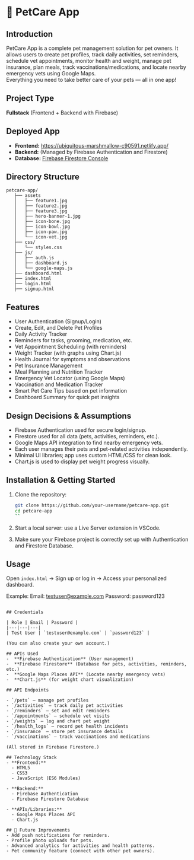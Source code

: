 
# 🐾 PetCare App

## Introduction
PetCare App is a complete pet management solution for pet owners. It allows users to create pet profiles, track daily activities, set reminders, schedule vet appointments, monitor health and weight, manage pet insurance, plan meals, track vaccinations/medications, and locate nearby emergency vets using Google Maps.  
Everything you need to take better care of your pets — all in one app!

## Project Type
**Fullstack** (Frontend + Backend with Firebase)

## Deployed App
- **Frontend:**  https://ubiquitous-marshmallow-c90591.netlify.app/
- **Backend:** (Managed by Firebase Authentication and Firestore)
- **Database:** [Firebase Firestore Console](https://console.firebase.google.com/u/1/project/petapp-751c5/overview)

## Directory Structure
```
petcare-app/
   ├── assets
   │   ├── feature1.jpg
   │   ├── feature2.jpg
   │   ├── feature3.jpg
   │   ├── hero-banner-1.jpg
   │   ├── icon-bone.jpg
   │   ├── icon-bowl.jpg
   │   ├── icon-paw.jpg
   │   └── icon-vet.jpg
   ├── css/
   │   └── styles.css
   ├── js/
   │   ├── auth.js
   │   ├── dashboard.js
   │   └── google-maps.js
   ├── dashboard.html
   ├── index.html
   ├── login.html
   ├── signup.html
```


## Features
-  User Authentication (Signup/Login)
-  Create, Edit, and Delete Pet Profiles
-  Daily Activity Tracker
-  Reminders for tasks, grooming, medication, etc.
-  Vet Appointment Scheduling (with reminders)
-  Weight Tracker (with graphs using Chart.js)
-  Health Journal for symptoms and observations
-  Pet Insurance Management
-  Meal Planning and Nutrition Tracker
-  Emergency Vet Locator (using Google Maps)
-  Vaccination and Medication Tracker
-  Smart Pet Care Tips based on pet information
-  Dashboard Summary for quick pet insights

## Design Decisions & Assumptions
- Firebase Authentication used for secure login/signup.
- Firestore used for all data (pets, activities, reminders, etc.).
- Google Maps API integration to find nearby emergency vets.
- Each user manages their pets and pet-related activities independently.
- Minimal UI libraries; app uses custom HTML/CSS for clean look.
- Chart.js is used to display pet weight progress visually.

## Installation & Getting Started

1. Clone the repository:
   ```bash
   git clone https://github.com/your-username/petcare-app.git
   cd petcare-app
   ``

3. Start a local server:
use a Live Server extension in VSCode.

3. Make sure your Firebase project is correctly set up with Authentication and Firestore Database.

## Usage

Open `index.html` → Sign up or log in → Access your personalized dashboard.

Example:
Email: testuser@example.com
Password: password123
```

## Credentials

| Role | Email | Password |
|---|---|---|
| Test User | `testuser@example.com` | `password123` |

(You can also create your own account.)

## APIs Used
-  **Firebase Authentication** (User management)
-  **Firebase Firestore** (Database for pets, activities, reminders, etc.)
-  **Google Maps Places API** (Locate nearby emergency vets)
-  **Chart.js** (for weight chart visualization)

## API Endpoints

- `/pets` — manage pet profiles
- `/activities` — track daily pet activities
- `/reminders` — set and edit reminders
- `/appointments` — schedule vet visits
- `/weights` — log and chart pet weight
- `/health_logs` — record pet health incidents
- `/insurance` — store pet insurance details
- `/vaccinations` — track vaccinations and medications

(All stored in Firebase Firestore.)

## Technology Stack
- **Frontend:**
  - HTML5
  - CSS3
  - JavaScript (ES6 Modules)

- **Backend:**
  - Firebase Authentication
  - Firebase Firestore Database

- **APIs/Libraries:**
  - Google Maps Places API
  - Chart.js

## 🚀 Future Improvements
- Add push notifications for reminders.
- Profile photo uploads for pets.
- Advanced analytics for activities and health patterns.
- Pet community feature (connect with other pet owners).

